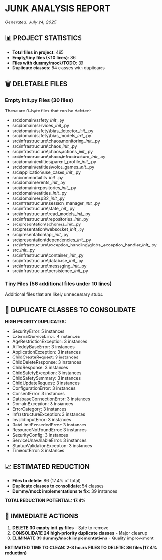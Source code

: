 # JUNK ANALYSIS REPORT
*Generated: July 24, 2025*

## 📊 PROJECT STATISTICS

- **Total files in project**: 495
- **Empty/tiny files (<10 lines)**: 86 
- **Files with dummy/mock/TODO**: 39
- **Duplicate classes**: 54 classes with duplicates

## 🗑️ DELETABLE FILES

### Empty __init__.py Files (30 files)
These are 0-byte files that can be deleted:
- src\domain\safety\__init__.py
- src\domain\services\__init__.py 
- src\domain\safety\bias_detector\__init__.py
- src\domain\safety\bias_models\__init__.py
- src\infrastructure\chaos\monitoring\__init__.py
- src\infrastructure\chaos\__init__.py
- src\infrastructure\chaos\actions\__init__.py
- src\infrastructure\chaos\infrastructure\__init__.py
- src\domain\entities\parent_profile\__init__.py
- src\domain\entities\voice_games\__init__.py
- src\application\use_cases\__init__.py
- src\common\utils\__init__.py
- src\domain\events\__init__.py
- src\domain\repositories\__init__.py
- src\domain\entities\__init__.py
- src\domain\esp32\__init__.py
- src\infrastructure\session_manager\__init__.py
- src\infrastructure\state\__init__.py
- src\infrastructure\read_models\__init__.py
- src\infrastructure\repositories\__init__.py
- src\presentation\schemas\__init__.py
- src\presentation\websocket\__init__.py
- src\presentation\api\__init__.py
- src\presentation\dependencies\__init__.py
- src\infrastructure\exception_handling\global_exception_handler\__init__.py
- src\__init__.py
- src\infrastructure\container\__init__.py
- src\infrastructure\database\__init__.py
- src\infrastructure\messaging\__init__.py
- src\infrastructure\persistence\__init__.py

### Tiny Files (56 additional files under 10 lines)
Additional files that are likely unnecessary stubs.

## 🔄 DUPLICATE CLASSES TO CONSOLIDATE

**HIGH PRIORITY DUPLICATES:**
- SecurityError: 5 instances
- ExternalServiceError: 4 instances  
- AgeRestrictionException: 3 instances
- AITeddyBaseError: 3 instances
- ApplicationException: 3 instances
- ChildCreateRequest: 3 instances
- ChildDeleteResponse: 3 instances
- ChildResponse: 3 instances
- ChildSafetyException: 3 instances
- ChildSafetySummary: 3 instances
- ChildUpdateRequest: 3 instances
- ConfigurationError: 3 instances
- ConsentError: 3 instances
- DatabaseConnectionError: 3 instances
- DomainException: 3 instances
- ErrorCategory: 3 instances
- InfrastructureException: 3 instances
- InvalidInputError: 3 instances
- RateLimitExceededError: 3 instances
- ResourceNotFoundError: 3 instances
- SecurityConfig: 3 instances
- ServiceUnavailableError: 3 instances
- StartupValidationException: 3 instances
- TimeoutError: 3 instances

## 📈 ESTIMATED REDUCTION

- **Files to delete**: 86 (17.4% of total)
- **Duplicate classes to consolidate**: 54 classes
- **Dummy/mock implementations to fix**: 39 instances

**TOTAL REDUCTION POTENTIAL: 17.4%**

## 🎯 IMMEDIATE ACTIONS

1. **DELETE 30 empty __init__.py files** - Safe to remove
2. **CONSOLIDATE 24 high-priority duplicate classes** - Major cleanup
3. **ELIMINATE 39 dummy/mock implementations** - Quality improvement

**ESTIMATED TIME TO CLEAN: 2-3 hours**
**FILES TO DELETE: 86 files (17.4% reduction)**

